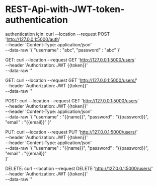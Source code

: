 # REST-Api-with-JWT-token-authentication

authentication için:
   curl --location --request POST 'http://127.0.0.1:5000/auth' \
   --header 'Content-Type: application/json' \
   --data-raw '{
       "username" : "abc",
       "password" : "abc"
   }'

GET:
   curl --location --request GET 'http://127.0.0.1:5000/users' \
   --header 'Authorization: JWT {{token}}' \
   --data-raw ''   

GET:
   curl --location --request GET 'http://127.0.0.1:5000/users/<id>' \
   --header 'Authorization: JWT {{token}}' \
   --data-raw ''   

POST:
   curl --location --request GET 'http://127.0.0.1:5000/users' \
   --header 'Authorization: JWT {{token}}' \
   --header 'Content-Type: application/json' \
   --data-raw '{
       "username" : "{{name}}",
       "password" : "{{password}}",
       "email" : "{{email}}"
   }'

PUT:
   curl --location --request PUT 'http://127.0.0.1:5000/users/<id>' \
   --header 'Authorization: JWT {{token}}' \
   --header 'Content-Type: application/json' \
   --data-raw '{
       "username" : "{{name}}",
       "password" : "{{password}}",
       "email" : "{{email}}"  
   }'

DELETE:
   curl --location --request DELETE 'http://127.0.0.1:5000/users/<id>' \
    --header 'Authorization: JWT {{token}}' \
   --data-raw ''
